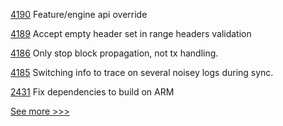 
[4190](https://github.com/hyperledger/besu/pull/4190) Feature/engine api override

[4189](https://github.com/hyperledger/besu/pull/4189) Accept empty header set in range headers validation

[4186](https://github.com/hyperledger/besu/pull/4186) Only stop block propagation, not tx handling.

[4185](https://github.com/hyperledger/besu/pull/4185) Switching info to trace on several noisey logs during sync.

[2431](https://github.com/hyperledger/sawtooth-core/pull/2431) Fix dependencies to build on ARM


[See more >>>](https://start-here.hyperledger.org/pull-requests)
